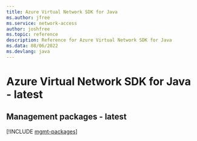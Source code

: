 ```yaml
---
title: Azure Virtual Network SDK for Java
ms.author: jfree
ms.service: network-access
author: joshfree
ms.topic: reference
description: Reference for Azure Virtual Network SDK for Java
ms.data: 08/06/2022
ms.devlang: java
---
```

# Azure Virtual Network SDK for Java - latest

## Management packages - latest
[!INCLUDE [mgmt-packages](virtual-network-mgmt-index.md)]